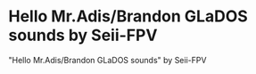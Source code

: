 # Hello Mr.Adis/Brandon GLaDOS sounds by Seii-FPV
"Hello Mr.Adis/Brandon GLaDOS sounds" by Seii-FPV
